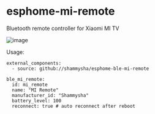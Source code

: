 # esphome-mi-remote
Bluetooth remote controller for Xiaomi MI TV

![image](https://github.com/shammysha/esphome-ble-mi-remote/assets/65885873/acd9d0e0-b6f6-47c7-aa71-7ea0387eae70)

Usage:

```
external_components:
  - source: github://shammysha/esphome-ble-mi-remote

ble_mi_remote:
  id: mi_remote
  name: "MI Remote"
  manufacturer_id: "Shammysha"
  battery_level: 100 
  reconnect: true # auto reconnect after reboot
```
